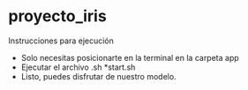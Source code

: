 # proyecto_iris
Instrucciones para ejecución
* Solo necesitas posicionarte en la terminal en la carpeta app
* Ejecutar el archivo .sh   *start.sh 
* Listo, puedes disfrutar de nuestro modelo.
